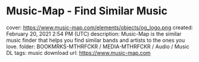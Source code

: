 # Music-Map - Find Similar Music

cover: https://www.music-map.com/elements/objects/og_logo.png
created: February 20, 2021 2:54 PM (UTC)
description: Music-Map is the similar music finder that helps you find similar bands and artists to the ones you love.
folder: BOOKMRKS-MTHRFCKR / MEDIA-MTHRFCKR / Audio / Music DL
tags: music download
url: https://www.music-map.com